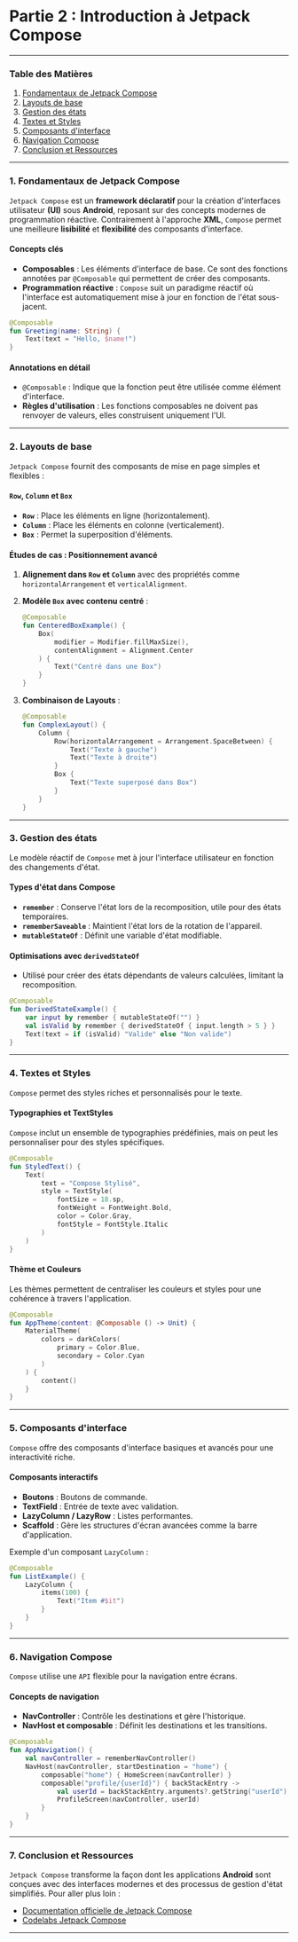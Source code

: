 
# Partie 2 : Introduction à Jetpack Compose

---

### Table des Matières

1. [Fondamentaux de Jetpack Compose](#1-fondamentaux-de-jetpack-compose)
2. [Layouts de base](#2-layouts-de-base)
3. [Gestion des états](#3-gestion-des-états)
4. [Textes et Styles](#4-textes-et-styles)
5. [Composants d'interface](#5-composants-dinterface)
6. [Navigation Compose](#6-navigation-compose)
7. [Conclusion et Ressources](#7-conclusion-et-ressources)

---

### 1. Fondamentaux de Jetpack Compose

`Jetpack Compose` est un **framework déclaratif** pour la création d'interfaces utilisateur **(UI)** sous **Android**, reposant sur des concepts modernes de programmation réactive. Contrairement à l'approche **XML**, `Compose` permet une meilleure **lisibilité** et **flexibilité** des composants d'interface.

#### Concepts clés

- **Composables** : Les éléments d'interface de base. Ce sont des fonctions annotées par `@Composable` qui permettent de créer des composants.
- **Programmation réactive** : `Compose` suit un paradigme réactif où l'interface est automatiquement mise à jour en fonction de l'état sous-jacent.

```kotlin
@Composable
fun Greeting(name: String) {
    Text(text = "Hello, $name!")
}
```

#### Annotations en détail

- `@Composable` : Indique que la fonction peut être utilisée comme élément d'interface.
- **Règles d'utilisation** : Les fonctions composables ne doivent pas renvoyer de valeurs, elles construisent uniquement l'UI.

---

### 2. Layouts de base

`Jetpack Compose` fournit des composants de mise en page simples et flexibles :

#### `Row`, `Column` et `Box`

- **`Row`** : Place les éléments en ligne (horizontalement).
- **`Column`** : Place les éléments en colonne (verticalement).
- **`Box`** : Permet la superposition d'éléments.

#### Études de cas : Positionnement avancé

1. **Alignement dans `Row` et `Column`** avec des propriétés comme `horizontalArrangement` et `verticalAlignment`.
2. **Modèle `Box` avec contenu centré** :

   ```kotlin
   @Composable
   fun CenteredBoxExample() {
       Box(
           modifier = Modifier.fillMaxSize(),
           contentAlignment = Alignment.Center
       ) {
           Text("Centré dans une Box")
       }
   }
   ```

3. **Combinaison de Layouts** :

   ```kotlin
   @Composable
   fun ComplexLayout() {
       Column {
           Row(horizontalArrangement = Arrangement.SpaceBetween) {
               Text("Texte à gauche")
               Text("Texte à droite")
           }
           Box {
               Text("Texte superposé dans Box")
           }
       }
   }
   ```

---

### 3. Gestion des états

Le modèle réactif de `Compose` met à jour l'interface utilisateur en fonction des changements d'état.

#### Types d'état dans Compose

- **`remember`** : Conserve l'état lors de la recomposition, utile pour des états temporaires.
- **`rememberSaveable`** : Maintient l'état lors de la rotation de l'appareil.
- **`mutableStateOf`** : Définit une variable d'état modifiable.

#### Optimisations avec `derivedStateOf`

- Utilisé pour créer des états dépendants de valeurs calculées, limitant la recomposition.

```kotlin
@Composable
fun DerivedStateExample() {
    var input by remember { mutableStateOf("") }
    val isValid by remember { derivedStateOf { input.length > 5 } }
    Text(text = if (isValid) "Valide" else "Non valide")
}
```

---

### 4. Textes et Styles

`Compose` permet des styles riches et personnalisés pour le texte.

#### Typographies et TextStyles

`Compose` inclut un ensemble de typographies prédéfinies, mais on peut les personnaliser pour des styles spécifiques.

```kotlin
@Composable
fun StyledText() {
    Text(
        text = "Compose Stylisé",
        style = TextStyle(
            fontSize = 18.sp,
            fontWeight = FontWeight.Bold,
            color = Color.Gray,
            fontStyle = FontStyle.Italic
        )
    )
}
```

#### Thème et Couleurs

Les thèmes permettent de centraliser les couleurs et styles pour une cohérence à travers l'application.

```kotlin
@Composable
fun AppTheme(content: @Composable () -> Unit) {
    MaterialTheme(
        colors = darkColors(
            primary = Color.Blue,
            secondary = Color.Cyan
        )
    ) {
        content()
    }
}
```

---

### 5. Composants d'interface

`Compose` offre des composants d'interface basiques et avancés pour une interactivité riche.

#### Composants interactifs

- **Boutons** : Boutons de commande.
- **TextField** : Entrée de texte avec validation.
- **LazyColumn / LazyRow** : Listes performantes.
- **Scaffold** : Gère les structures d'écran avancées comme la barre d'application.

Exemple d'un composant `LazyColumn` :

```kotlin
@Composable
fun ListExample() {
    LazyColumn {
        items(100) {
            Text("Item #$it")
        }
    }
}
```

---

### 6. Navigation Compose

`Compose` utilise une `API` flexible pour la navigation entre écrans.

#### Concepts de navigation

- **NavController** : Contrôle les destinations et gère l'historique.
- **NavHost et composable** : Définit les destinations et les transitions.

```kotlin
@Composable
fun AppNavigation() {
    val navController = rememberNavController()
    NavHost(navController, startDestination = "home") {
        composable("home") { HomeScreen(navController) }
        composable("profile/{userId}") { backStackEntry ->
            val userId = backStackEntry.arguments?.getString("userId")
            ProfileScreen(navController, userId)
        }
    }
}
```

---

### 7. Conclusion et Ressources

`Jetpack Compose` transforme la façon dont les applications **Android** sont conçues avec des interfaces modernes et des processus de gestion d'état simplifiés. Pour aller plus loin :

- [Documentation officielle de Jetpack Compose](https://developer.android.com/jetpack/compose)
- [Codelabs Jetpack Compose](https://developer.android.com/courses)

---
